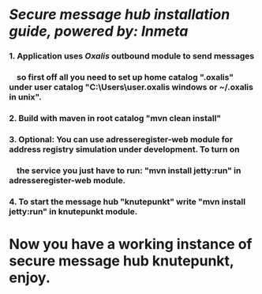 # *Secure message hub installation guide, powered by:*  *Inmeta*


###  1.  Application uses *Oxalis* outbound module to send messages
###      &nbsp;&nbsp;&nbsp;&nbsp;so first off all you need to set up home catalog ".oxalis" under user catalog "C:\Users\user\.oxalis windows or ~/.oxalis in unix".

###  2.  Build with maven in root catalog "mvn clean install"

###  3.  Optional: You can use adresseregister-web module for address registry simulation under development. To turn on 
###      &nbsp;&nbsp;&nbsp;&nbsp;the service you just have to run: "mvn install jetty:run" in adresseregister-web module.

###  4.  To start the message hub "knutepunkt" write "mvn install jetty:run" in knutepunkt module.

# Now you have a working instance of secure message hub knutepunkt, enjoy.




